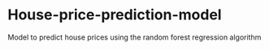 # House-price-prediction-model
 Model to predict house prices using the random forest regression algorithm
